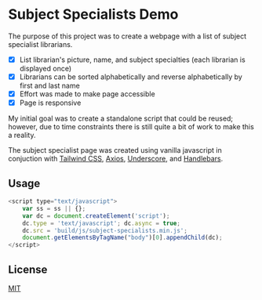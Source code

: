 # Subject Specialists Demo

The purpose of this project was to create a webpage with a list of subject specialist librarians. 

- [x] List librarian's picture, name, and subject specialties (each librarian is displayed once)
- [x] Librarians can be sorted alphabetically and reverse alphabetically by first and last name
- [x] Effort was made to make page accessible 
- [x] Page is responsive 

My initial goal was to create a standalone script that could be reused; however, due to time constraints there is still quite a bit of work to make this a reality.

The subject specialist page was created using vanilla javascript in conjuction with [Tailwind CSS](https://tailwindcss.com/), [Axios](https://www.npmjs.com/package/axios), [Underscore](https://underscorejs.org/), and [Handlebars](https://handlebarsjs.com/).

## Usage

```javascript
<script type="text/javascript">
    var ss = ss || {};
    var dc = document.createElement('script');
    dc.type = 'text/javascript'; dc.async = true;
    dc.src = 'build/js/subject-specialists.min.js';
    document.getElementsByTagName("body")[0].appendChild(dc);
</script>
```

## License
[MIT](https://choosealicense.com/licenses/mit/)